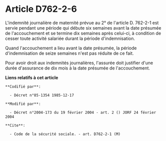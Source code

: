 # Article D762-2-6

L'indemnité journalière de maternité prévue au 2° de l'article D. 762-2-1 est servie pendant une période qui débute six
semaines avant la date présumée de l'accouchement et se termine dix semaines après celui-ci, à condition de cesser toute
activité salariée durant la période d'indemnisation.

Quand l'accouchement a lieu avant la date présumée, la période d'indemnisation de seize semaines n'est pas réduite de ce
fait.

Pour avoir droit aux indemnités journalières, l'assurée doit justifier d'une durée d'assurance de dix mois à la date présumée
de l'accouchement.

**Liens relatifs à cet article**

	**Codifié par**:

	  - Décret n°85-1354 1985-12-17

	**Modifié par**:

	  - Décret n°2004-173 du 19 février 2004 - art. 2 () JORF 24 février 2004

	**Cite**:

	  - Code de la sécurité sociale. - art. D762-2-1 (M)
